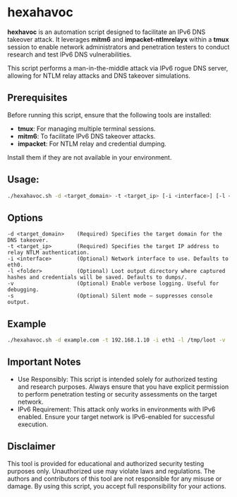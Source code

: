 # hexahavoc

**hexhavoc** is an automation script designed to facilitate an IPv6 DNS takeover attack. It leverages **mitm6** and **impacket-ntlmrelayx** within a **tmux** session to enable network administrators and penetration testers to conduct research and test IPv6 DNS vulnerabilities.

This script performs a man-in-the-middle attack via IPv6 rogue DNS server, allowing for NTLM relay attacks and DNS takeover simulations.


## Prerequisites

Before running this script, ensure that the following tools are installed:

- **tmux**: For managing multiple terminal sessions.
- **mitm6**: To facilitate IPv6 DNS takeover attacks.
- **impacket**: For NTLM relay and credential dumping.

Install them if they are not available in your environment.

## Usage:
```bash
./hexahavoc.sh -d <target_domain> -t <target_ip> [-i <interface>] [-l <loot_dir>] [-v]
```

## Options
```
-d <target_domain>    (Required) Specifies the target domain for the DNS takeover.
-t <target_ip>        (Required) Specifies the target IP address to relay NTLM authentication.
-i <interface>        (Optional) Network interface to use. Defaults to eth0.
-l <folder>           (Optional) Loot output directory where captured hashes and credentials will be saved. Defaults to dumps/.
-v                    (Optional) Enable verbose logging. Useful for debugging.
-s                    (Optional) Silent mode – suppresses console output.
```

## Example
```bash
./hexahavoc.sh -d example.com -t 192.168.1.10 -i eth1 -l /tmp/loot -v
```

## Important Notes
- Use Responsibly: This script is intended solely for authorized testing and research purposes. Always ensure that you have explicit permission to perform penetration testing or security assessments on the target network.
- IPv6 Requirement: This attack only works in environments with IPv6 enabled. Ensure your target network is IPv6-enabled for successful execution.

## Disclaimer
This tool is provided for educational and authorized security testing purposes only. Unauthorized use may violate laws and regulations. The authors and contributors of this tool are not responsible for any misuse or damage. By using this script, you accept full responsibility for your actions.
